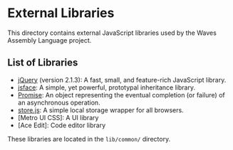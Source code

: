 # External Libraries

This directory contains external JavaScript libraries used by the Waves Assembly Language project.

## List of Libraries

*   [jQuery](https://jquery.com/) (version 2.1.3): A fast, small, and feature-rich JavaScript library.
*   [jsface](https://jsface.js.org/): A simple, yet powerful, prototypal inheritance library.
*   [Promise](https://developer.mozilla.org/en-US/docs/Web/JavaScript/Reference/Global_Objects/Promise):  An object representing the eventual completion (or failure) of an asynchronous operation.
*   [store.js](https://github.com/marcuswestin/store.js): A simple local storage wrapper for all browsers.
*   [Metro UI CSS]: A UI library
*   [Ace Edit]: Code editor library

These libraries are located in the `lib/common/` directory.